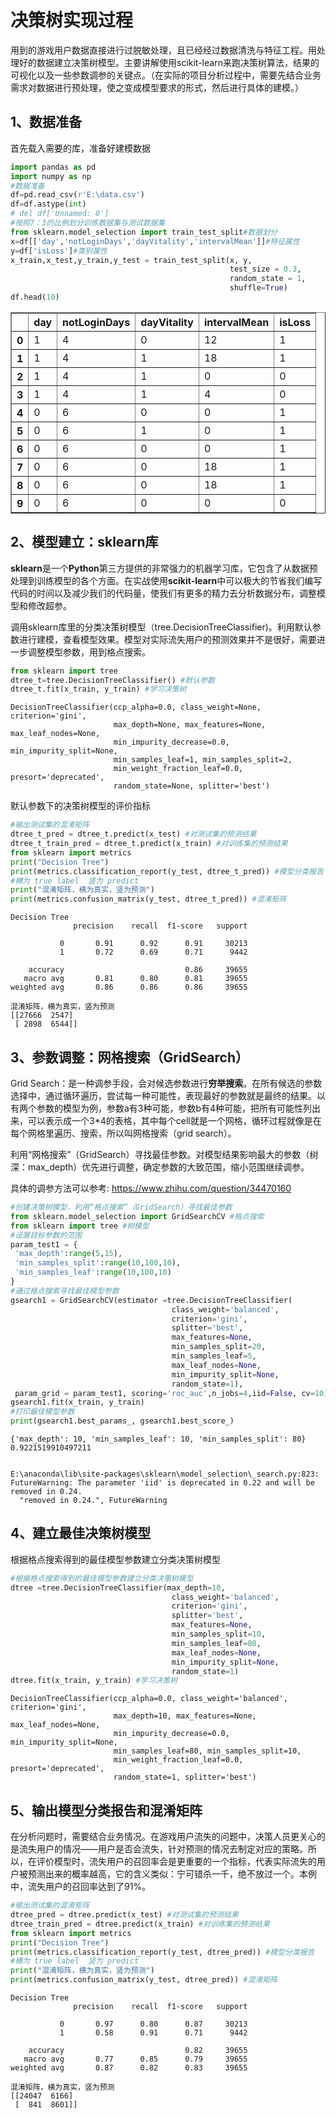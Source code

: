 # 决策树实现过程

用到的游戏用户数据直接进行过脱敏处理，且已经经过数据清洗与特征工程。用处理好的数据建立决策树模型。主要讲解使用scikit-learn来跑决策树算法，结果的可视化以及一些参数调参的关键点。（在实际的项目分析过程中，需要先结合业务需求对数据进行预处理，使之变成模型要求的形式，然后进行具体的建模。）

## 1、数据准备
首先载入需要的库，准备好建模数据


```python
import pandas as pd   
import numpy as np    
#数据准备
df=pd.read_csv(r'E:\data.csv')
df=df.astype(int)
# del df['Unnamed: 0']
#按照7：3的比例划分训练数据集与测试数据集
from sklearn.model_selection import train_test_split#数据划分
x=df[['day','notLoginDays','dayVitality','intervalMean']]#特征属性
y=df['isLoss']#类别属性
x_train,x_test,y_train,y_test = train_test_split(x, y,
                                                 test_size = 0.3,
                                                 random_state = 1,
                                                 shuffle=True) 
df.head(10)
```




<div>
<style scoped>
    .dataframe tbody tr th:only-of-type {
        vertical-align: middle;
    }

    .dataframe tbody tr th {
        vertical-align: top;
    }

    .dataframe thead th {
        text-align: right;
    }
</style>
<table border="1" class="dataframe">
  <thead>
    <tr style="text-align: right;">
      <th></th>
      <th>day</th>
      <th>notLoginDays</th>
      <th>dayVitality</th>
      <th>intervalMean</th>
      <th>isLoss</th>
    </tr>
  </thead>
  <tbody>
    <tr>
      <th>0</th>
      <td>1</td>
      <td>4</td>
      <td>0</td>
      <td>12</td>
      <td>1</td>
    </tr>
    <tr>
      <th>1</th>
      <td>1</td>
      <td>4</td>
      <td>1</td>
      <td>18</td>
      <td>1</td>
    </tr>
    <tr>
      <th>2</th>
      <td>1</td>
      <td>4</td>
      <td>1</td>
      <td>0</td>
      <td>0</td>
    </tr>
    <tr>
      <th>3</th>
      <td>1</td>
      <td>4</td>
      <td>1</td>
      <td>4</td>
      <td>0</td>
    </tr>
    <tr>
      <th>4</th>
      <td>0</td>
      <td>6</td>
      <td>0</td>
      <td>0</td>
      <td>1</td>
    </tr>
    <tr>
      <th>5</th>
      <td>0</td>
      <td>6</td>
      <td>1</td>
      <td>0</td>
      <td>1</td>
    </tr>
    <tr>
      <th>6</th>
      <td>0</td>
      <td>6</td>
      <td>0</td>
      <td>0</td>
      <td>1</td>
    </tr>
    <tr>
      <th>7</th>
      <td>0</td>
      <td>6</td>
      <td>0</td>
      <td>18</td>
      <td>1</td>
    </tr>
    <tr>
      <th>8</th>
      <td>0</td>
      <td>6</td>
      <td>0</td>
      <td>18</td>
      <td>1</td>
    </tr>
    <tr>
      <th>9</th>
      <td>0</td>
      <td>6</td>
      <td>0</td>
      <td>0</td>
      <td>0</td>
    </tr>
  </tbody>
</table>
</div>



## 2、模型建立：sklearn库
**sklearn**是一个**Python**第三方提供的非常强力的机器学习库，它包含了从数据预处理到训练模型的各个方面。在实战使用**scikit-learn**中可以极大的节省我们编写代码的时间以及减少我们的代码量，使我们有更多的精力去分析数据分布，调整模型和修改超参。

   调用sklearn库里的分类决策树模型（tree.DecisionTreeClassifier)。利用默认参数进行建模，查看模型效果。模型对实际流失用户的预测效果并不是很好，需要进一步调整模型参数，用到格点搜索。


```python
from sklearn import tree
dtree_t=tree.DecisionTreeClassifier() #默认参数
dtree_t.fit(x_train, y_train) #学习决策树
```




    DecisionTreeClassifier(ccp_alpha=0.0, class_weight=None, criterion='gini',
                           max_depth=None, max_features=None, max_leaf_nodes=None,
                           min_impurity_decrease=0.0, min_impurity_split=None,
                           min_samples_leaf=1, min_samples_split=2,
                           min_weight_fraction_leaf=0.0, presort='deprecated',
                           random_state=None, splitter='best')



默认参数下的决策树模型的评价指标


```python
#输出测试集的混淆矩阵
dtree_t_pred = dtree_t.predict(x_test) #对测试集的预测结果
dtree_t_train_pred = dtree_t.predict(x_train) #对训练集的预测结果
from sklearn import metrics
print("Decision Tree") 
print(metrics.classification_report(y_test, dtree_t_pred)) #模型分类报告
#横为 true label  竖为 predict  
print("混淆矩阵，横为真实，竖为预测") 
print(metrics.confusion_matrix(y_test, dtree_t_pred)) #混淆矩阵
```

    Decision Tree
                  precision    recall  f1-score   support
    
               0       0.91      0.92      0.91     30213
               1       0.72      0.69      0.71      9442
    
        accuracy                           0.86     39655
       macro avg       0.81      0.80      0.81     39655
    weighted avg       0.86      0.86      0.86     39655
    
    混淆矩阵，横为真实，竖为预测
    [[27666  2547]
     [ 2898  6544]]
    

## 3、参数调整：网格搜索（GridSearch）

Grid Search：是一种调参手段，会对候选参数进行**穷举搜索**。在所有候选的参数选择中，通过循环遍历，尝试每一种可能性，表现最好的参数就是最终的结果。以有两个参数的模型为例，参数a有3种可能，参数b有4种可能，把所有可能性列出来，可以表示成一个3*4的表格，其中每个cell就是一个网格，循环过程就像是在每个网格里遍历、搜索，所以叫网格搜索（grid search）。

利用“网格搜索”（GridSearch）寻找最佳参数。对模型结果影响最大的参数（树深：max_depth）优先进行调整，确定参数的大致范围，缩小范围继续调参。

具体的调参方法可以参考: https://www.zhihu.com/question/34470160


```python
#创建决策树模型，利用“格点搜索”（GridSearch）寻找最佳参数
from sklearn.model_selection import GridSearchCV #格点搜索
from sklearn import tree #树模型
#设置目标参数的范围
param_test1 = {
 'max_depth':range(5,15),
 'min_samples_split':range(10,100,10),
 'min_samples_leaf':range(10,100,10)
}
#通过格点搜索寻找最佳模型参数
gsearch1 = GridSearchCV(estimator =tree.DecisionTreeClassifier(
                                    class_weight='balanced',
                                    criterion='gini', 
                                    splitter='best',
                                    max_features=None,
                                    min_samples_split=20,
                                    min_samples_leaf=5,
                                    max_leaf_nodes=None, 
                                    min_impurity_split=None,
                                    random_state=1), 
 param_grid = param_test1, scoring='roc_auc',n_jobs=4,iid=False, cv=10)
gsearch1.fit(x_train, y_train)
#打印最佳模型参数
print(gsearch1.best_params_, gsearch1.best_score_)
```

    {'max_depth': 10, 'min_samples_leaf': 10, 'min_samples_split': 80} 0.9221519910497211
    

    E:\anaconda\lib\site-packages\sklearn\model_selection\_search.py:823: FutureWarning: The parameter 'iid' is deprecated in 0.22 and will be removed in 0.24.
      "removed in 0.24.", FutureWarning
    

## 4、建立最佳决策树模型

根据格点搜索得到的最佳模型参数建立分类决策树模型


```python
#根据格点搜索得到的最佳模型参数建立分类决策树模型
dtree =tree.DecisionTreeClassifier(max_depth=10,
                                    class_weight='balanced',
                                    criterion='gini', 
                                    splitter='best',
                                    max_features=None,
                                    min_samples_split=10,
                                    min_samples_leaf=80,
                                    max_leaf_nodes=None, 
                                    min_impurity_split=None,
                                    random_state=1)
dtree.fit(x_train, y_train) #学习决策树
```




    DecisionTreeClassifier(ccp_alpha=0.0, class_weight='balanced', criterion='gini',
                           max_depth=10, max_features=None, max_leaf_nodes=None,
                           min_impurity_decrease=0.0, min_impurity_split=None,
                           min_samples_leaf=80, min_samples_split=10,
                           min_weight_fraction_leaf=0.0, presort='deprecated',
                           random_state=1, splitter='best')



## 5、输出模型分类报告和混淆矩阵

在分析问题时，需要结合业务情况。在游戏用户流失的问题中，决策人员更关心的是流失用户的情况——用户是否会流失，针对预测的情况去制定对应的策略。所以，在评价模型时，流失用户的召回率会是更重要的一个指标，代表实际流失的用户被预测出来的概率越高，它的含义类似：宁可错杀一千，绝不放过一个。本例中，流失用户的召回率达到了91%。


```python
#输出测试集的混淆矩阵
dtree_pred = dtree.predict(x_test) #对测试集的预测结果
dtree_train_pred = dtree.predict(x_train) #对训练集的预测结果
from sklearn import metrics
print("Decision Tree") 
print(metrics.classification_report(y_test, dtree_pred)) #模型分类报告
#横为 true label  竖为 predict  
print("混淆矩阵，横为真实，竖为预测") 
print(metrics.confusion_matrix(y_test, dtree_pred)) #混淆矩阵
```

    Decision Tree
                  precision    recall  f1-score   support
    
               0       0.97      0.80      0.87     30213
               1       0.58      0.91      0.71      9442
    
        accuracy                           0.82     39655
       macro avg       0.77      0.85      0.79     39655
    weighted avg       0.87      0.82      0.83     39655
    
    混淆矩阵，横为真实，竖为预测
    [[24047  6166]
     [  841  8601]]
    
